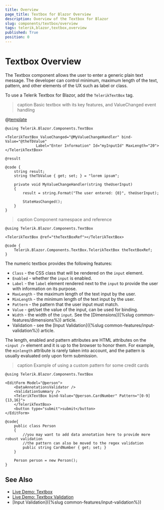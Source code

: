 ```yaml
---
title: Overview
page_title: Textbox for Blazor Overview
description: Overview of the Textbox for Blazor
slug: components/textbox/overview
tags: telerik,blazor,textbox,overview
published: True
position: 0
---
```


# Textbox Overview

The Textbox component allows the user to enter a generic plain text message. The developer can control minimum, maximum length of the text, pattern, and other elements of the UX such as label or class.

To use a Telerik Textbox for Blazor, add the `TelerikTextBox` tag.

>caption Basic textbox with its key features, and ValueChanged event handling

@[template](/_contentTemplates/common/issues-and-warnings.md#generic-component-event-issue)

````CSHTML
@using Telerik.Blazor.Components.TextBox

<TelerikTextBox ValueChanged="@MyValueChangeHandler" bind-Value="@theTbValue"
			  Label="Enter Information" Id="myInputId" MaxLength="20"></TelerikTextBox>

@result

@code {
	string result;
	string theTbValue { get; set; } = "lorem ipsum";

	private void MyValueChangeHandler(string theUserInput)
	{
		result = string.Format("The user entered: {0}", theUserInput);

		StateHasChanged();
	}
}
````

>caption Component namespace and reference

````CSHTML
@using Telerik.Blazor.Components.TextBox

<TelerikTextBox @ref="theTextBoxRef"></TelerikTextBox>

@code {
    Telerik.Blazor.Components.TextBox.TelerikTextBox theTextBoxRef;
}
````

The numeric textbox provides the following features:

* `Class` - the CSS class that will be rendered on the `input` element.
* `Enabled` - whether the `input` is enabled.
* `Label` - the `label` element rendered next to the `input` to provide the user with information on its purpose.
* `MaxLength` - the maximum length of the text input by the user.
* `MinLength` - the minimum length of the text input by the user.
* `Pattern` - the pattern that the user input must match.
* `Value` - get/set the value of the input, can be used for binding.
* `Width` - the width of the `input`. See the [Dimensions]({%slug common-features/dimensions%}) article.
* Validation - see the [Input Validation]({%slug common-features/input-validation%}) article.

The length, enabled and pattern attributes are HTML attributes on the `<input />` element and it is up to the browser to honor them. For example, the `minlength` attribute is rarely taken into account, and the pattern is usually evaluated only upon form submission.

>caption Example of using a custom pattern for some credit cards

````CSHTML
@using Telerik.Blazor.Components.TextBox

<EditForm Model="@person">
	<DataAnnotationsValidator />
	<ValidationSummary />
	<TelerikTextBox bind-Value="@person.CardNumber" Pattern="[0-9]{13,16}">
	</TelerikTextBox>
	<button type="submit">submit</button>
</EditForm>

@code{
	public class Person
	{
		//you may want to add data annotation here to provide more robust validation
		//the pattern can also be moved to the regex validation
		public string CardNumber { get; set; }
	}

	Person person = new Person();
}

````

## See Also

  * [Live Demo: Textbox](https://demos.telerik.com/blazor-ui/textbox/index)
  * [Live Demo: Textbox Validation](https://demos.telerik.com/blazor-ui/textbox/validation)
  * [Input Validation]({%slug common-features/input-validation%})